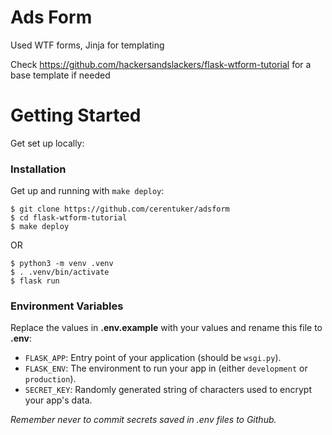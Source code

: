 # Ads Form
Used WTF forms, Jinja for templating

Check https://github.com/hackersandslackers/flask-wtform-tutorial for a base template if needed

# Getting Started

Get set up locally:

### Installation

Get up and running with `make deploy`:

```shell
$ git clone https://github.com/cerentuker/adsform
$ cd flask-wtform-tutorial
$ make deploy
``` 

OR 

```shell
$ python3 -m venv .venv
$ . .venv/bin/activate 
$ flask run
``` 

### Environment Variables

Replace the values in **.env.example** with your values and rename this file to **.env**:

* `FLASK_APP`: Entry point of your application (should be `wsgi.py`).
* `FLASK_ENV`: The environment to run your app in (either `development` or `production`).
* `SECRET_KEY`: Randomly generated string of characters used to encrypt your app's data.

*Remember never to commit secrets saved in .env files to Github.*

